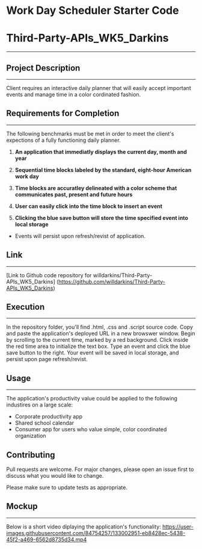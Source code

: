 # Work Day Scheduler Starter Code
# Third-Party-APIs_WK5_Darkins
***

## Project Description
***
Client requires an interactive daily planner that will easily accept important events and manage time in a color cordinated fashion.

## Requirements for Completion
***
The following benchmarks must be met in order to meet the client's expections of a fully functioning daily planner.
1. **An application that immediatly displays the current day, month and year**

2. **Sequential time blocks labeled by the standard, eight-hour American work day**

3. **Time blocks are accuratley delineated with a color scheme that communicates past, present and future hours**

4. **User can easily click into the time block to insert an event**

5. **Clicking the blue save button will store the time specified event into local storage**
- Events will persist upon refresh/revist of application.

## Link
***
[Link to Github code repository for willdarkins/Third-Party-APIs_WK5_Darkins] (https://github.com/willdarkins/Third-Party-APIs_WK5_Darkins)

## Execution
***
In the repository folder, you'll find .html, .css and .script source code. Copy and paste the application's deployed URL in a new browswer window. Begin by scrolling to the current time, marked by a red background. Click inside the red time area to initialize the text box. Type an event and click the blue save button to the right. Your event will be saved in local storage, and persist upon page refresh/revist.


## Usage
***
The application's productivity value could be applied to the following industires on a large scale:
* Corporate productivity app
* Shared school calendar 
* Consumer app for users who value simple, color coordinated organization

## Contributing
Pull requests are welcome. For major changes, please open an issue first to discuss what you would like to change.

Please make sure to update tests as appropriate.
## Mockup
***
Below is a short video diplaying the application's functionality:
https://user-images.githubusercontent.com/84754257/133002951-eb8428ec-5438-45f2-a469-6562d8735d34.mp4

